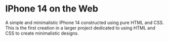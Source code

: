 # IPhone 14 on the Web
A simple and minimalistic IPhone 14 constructed using pure HTML and CSS. This is the first creation in a larger project dedicated to using HTML and CSS to create minimalistic designs.
